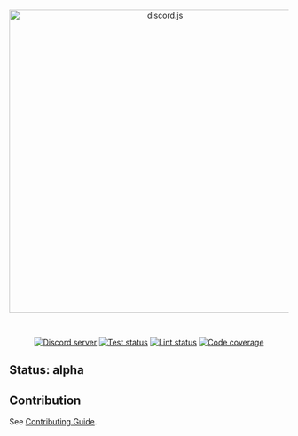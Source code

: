 <div align="center">
	<br />
	<p>
		<a href="https://discord.js.org"><img src="https://discord.js.org/static/logo.svg" width="546" alt="discord.js" /></a>
	</p>
	<br />
		<p>
		<a href="https://discord.gg/djs"><img src="https://img.shields.io/discord/222078108977594368?color=5865F2&logo=discord&logoColor=white" alt="Discord server" /></a>
		<a href="https://github.com/discordjs/discord.js/actions"><img src="https://github.com/discordjs/discord.js-modules/workflows/Tests/badge.svg" alt="Test status" /></a>
		<a href="https://github.com/discordjs/discord.js/actions"><img src="https://github.com/discordjs/discord.js-modules/workflows/Lint/badge.svg" alt="Lint status" /></a>
		<a href="https://codecov.io/gh/discordjs/discord.js-modules"><img src="https://codecov.io/gh/discordjs/discord.js-modules/branch/main/graph/badge.svg" alt="Code coverage" /></a>
	</p>
</div>

## Status: alpha

## Contribution

See [Contributing Guide](https://github.com/discordjs/discord.js-modules/blob/main/.github/CONTRIBUTING.md).
